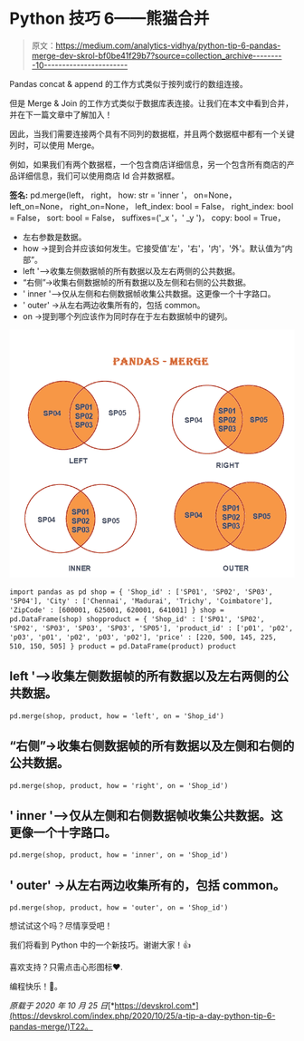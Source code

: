 # Python 技巧 6——熊猫合并

> 原文：<https://medium.com/analytics-vidhya/python-tip-6-pandas-merge-dev-skrol-bf0be41f29b7?source=collection_archive---------10----------------------->

Pandas concat & append 的工作方式类似于按列或行的数组连接。

但是 Merge & Join 的工作方式类似于数据库表连接。让我们在本文中看到合并，并在下一篇文章中了解加入！

因此，当我们需要连接两个具有不同列的数据框，并且两个数据框中都有一个关键列时，可以使用 Merge。

例如，如果我们有两个数据框，一个包含商店详细信息，另一个包含所有商店的产品详细信息，我们可以使用商店 Id 合并数据框。

**签名:**
pd.merge(left，
right，
how: str = 'inner '，
on=None，
left_on=None，
right_on=None，
left_index: bool = False，
right_index: bool = False，
sort: bool = False，
suffixes=('_x '，' _y ')，
copy: bool = True，

*   左右参数是数据。
*   how ->提到合并应该如何发生。它接受值'左'，'右'，'内'，'外'。默认值为“内部”。
*   left '-->收集左侧数据帧的所有数据以及左右两侧的公共数据。
*   “右侧”->收集右侧数据帧的所有数据以及左侧和右侧的公共数据。
*   ' inner '-->仅从左侧和右侧数据帧收集公共数据。这更像一个十字路口。
*   ' outer' ->从左右两边收集所有的，包括 common。
*   on ->提到哪个列应该作为同时存在于左右数据帧中的键列。

![](img/4b7dffb6ba47e2a7eed33e3261ef35eb.png)

```
import pandas as pd shop = { 'Shop_id' : ['SP01', 'SP02', 'SP03', 'SP04'], 'City' : ['Chennai', 'Madurai', 'Trichy', 'Coimbatore'], 'ZipCode' : [600001, 625001, 620001, 641001] } shop = pd.DataFrame(shop) shopproduct = { 'Shop_id' : ['SP01', 'SP02', 'SP02', 'SP03', 'SP03', 'SP03', 'SP05'], 'product_id' : ['p01', 'p02', 'p03', 'p01', 'p02', 'p03', 'p02'], 'price' : [220, 500, 145, 225, 510, 150, 505] } product = pd.DataFrame(product) product
```

## left '-->收集左侧数据帧的所有数据以及左右两侧的公共数据。

```
pd.merge(shop, product, how = 'left', on = 'Shop_id')
```

## “右侧”->收集右侧数据帧的所有数据以及左侧和右侧的公共数据。

```
pd.merge(shop, product, how = 'right', on = 'Shop_id')
```

## ' inner '-->仅从左侧和右侧数据帧收集公共数据。这更像一个十字路口。

```
pd.merge(shop, product, how = 'inner', on = 'Shop_id')
```

## ' outer' ->从左右两边收集所有的，包括 common。

```
pd.merge(shop, product, how = 'outer', on = 'Shop_id')
```

想试试这个吗？尽情享受吧！

我们将看到 Python 中的一个新技巧。谢谢大家！👍

喜欢支持？只需点击心形图标❤️.

编程快乐！🎈。

*原载于 2020 年 10 月 25 日*[*https://devskrol.com*](https://devskrol.com/index.php/2020/10/25/a-tip-a-day-python-tip-6-pandas-merge/)T22。